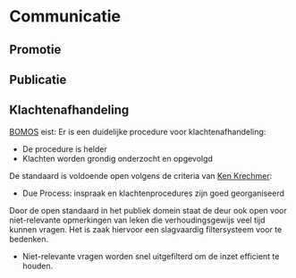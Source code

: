 # Communicatie

## Promotie

## Publicatie

## Klachtenafhandeling

<aside class="note" title="BOMOS">
<a href="https://www.forumstandaardisatie.nl/sites/bfs/files/proceedings/FS22-10-04%204b%20BOMOS.pdf">BOMOS</a> eist: Er is een duidelijke procedure voor klachtenafhandeling:
<ul><li>De procedure is helder</li>
<li>Klachten worden grondig onderzocht en opgevolgd</li></ul>
</aside>


<aside class="note" title="OPEN STANDAARD EISEN">
De standaard is voldoende open volgens de criteria van <a href="https://www.csrstds.com/OpnStdsCallforAction.pdf">Ken Krechmer</a>: 
<ul><li>Due Process: inspraak en klachtenprocedures zijn goed georganiseerd</li></ul> 
</aside>

<aside class="note" title="AANDACHTSPUNT OPEN STANDAARD">
Door de open standaard in het publiek domein staat de deur ook open voor niet-relevante opmerkingen van leken die verhoudingsgewijs veel tijd kunnen vragen. Het is zaak hiervoor een slagvaardig filtersysteem voor te bedenken.
  <ul><li>Niet-relevante vragen worden snel uitgefilterd om de inzet efficient te houden.</li></ul>
  
